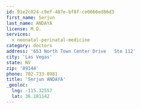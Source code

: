 ```yaml
---
id: 91e2c024-c9ef-487e-bf8f-ce0666ed86d3
first_name: Serjun
last_name: ANDAYA
license: M.D.
services:
  - neonatal-perinatal-medicine
category: doctors
address: '653 North Town Center Drive   Ste 112'
city: 'Las Vegas'
state: NV
zip: '89144'
phone: 702-733-0981
title: 'Serjun ANDAYA'
_geoloc:
  lng: -115.32557
  lat: 36.181142
---
```

